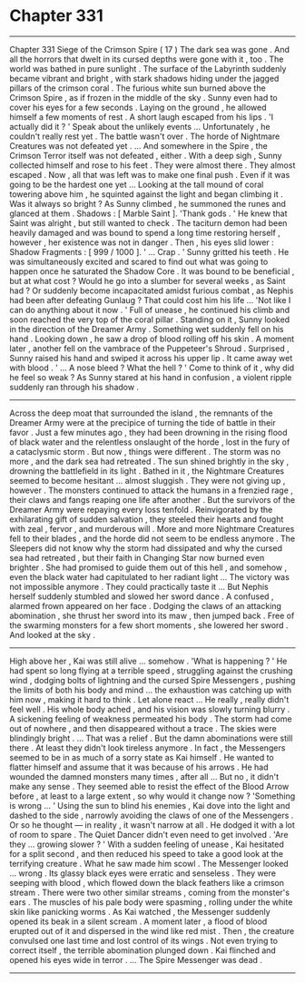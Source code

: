 
# Chapter 331


---

Chapter 331 Siege of the Crimson Spire ( 17 )
The dark sea was gone .
And all the horrors that dwelt in its cursed depths were gone with it , too .
The world was bathed in pure sunlight . The surface of the Labyrinth suddenly became vibrant and bright , with stark shadows hiding under the jagged pillars of the crimson coral . The furious white sun burned above the Crimson Spire , as if frozen in the middle of the sky .
Sunny even had to cover his eyes for a few seconds .
Laying on the ground , he allowed himself a few moments of rest . A short laugh escaped from his lips .
'I actually did it ? '
Speak about the unlikely events ...
Unfortunately , he couldn't really rest yet .
The battle wasn't over . The horde of Nightmare Creatures was not defeated yet .
… And somewhere in the Spire , the Crimson Terror itself was not defeated , either .
With a deep sigh , Sunny collected himself and rose to his feet . They were almost there . They almost escaped . Now , all that was left was to make one final push . Even if it was going to be the hardest one yet ...
Looking at the tall mound of coral towering above him , he squinted against the light and began climbing it .
Was it always so bright ?
As Sunny climbed , he summoned the runes and glanced at them .
Shadows : [ Marble Saint ].
'Thank gods . '
He knew that Saint was alright , but still wanted to check . The taciturn demon had been heavily damaged and was bound to spend a long time restoring herself , however , her existence was not in danger .
Then , his eyes slid lower :
Shadow Fragments : [ 999 / 1000 ].
' ... Crap . '
Sunny gritted his teeth . He was simultaneously excited and scared to find out what was going to happen once he saturated the Shadow Core . It was bound to be beneficial , but at what cost ?
Would he go into a slumber for several weeks , as Saint had ? Or suddenly become incapacitated amidst furious combat , as Nephis had been after defeating Gunlaug ?
That could cost him his life …
'Not like I can do anything about it now . '
Full of unease , he continued his climb and soon reached the very top of the coral pillar . Standing on it , Sunny looked in the direction of the Dreamer Army .
Something wet suddenly fell on his hand . Looking down , he saw a drop of blood rolling off his skin . A moment later , another fell on the vambrace of the Puppeteer's Shroud .
Surprised , Sunny raised his hand and swiped it across his upper lip . It came away wet with blood .
' ... A nose bleed ? What the hell ? '
Come to think of it , why did he feel so weak ?
As Sunny stared at his hand in confusion , a violent ripple suddenly ran through his shadow .
***
Across the deep moat that surrounded the island , the remnants of the Dreamer Army were at the precipice of turning the tide of battle in their favor .
Just a few minutes ago , they had been drowning in the rising flood of black water and the relentless onslaught of the horde , lost in the fury of a cataclysmic storm . But now , things were different .
The storm was no more , and the dark sea had retreated . The sun shined brightly in the sky , drowning the battlefield in its light . Bathed in it , the Nightmare Creatures seemed to become hesitant … almost sluggish .
They were not giving up , however . The monsters continued to attack the humans in a frenzied rage , their claws and fangs reaping one life after another . But the survivors of the Dreamer Army were repaying every loss tenfold .
Reinvigorated by the exhilarating gift of sudden salvation , they steeled their hearts and fought with zeal , fervor , and murderous will . More and more Nightmare Creatures fell to their blades , and the horde did not seem to be endless anymore .
The Sleepers did not know why the storm had dissipated and why the cursed sea had retreated , but their faith in Changing Star now burned even brighter . She had promised to guide them out of this hell , and somehow , even the black water had capitulated to her radiant light …
The victory was not impossible anymore . They could practically taste it …
But Nephis herself suddenly stumbled and slowed her sword dance . A confused , alarmed frown appeared on her face . Dodging the claws of an attacking abomination , she thrust her sword into its maw , then jumped back .
Free of the swarming monsters for a few short moments , she lowered her sword .
And looked at the sky .
***
High above her , Kai was still alive … somehow .
'What is happening ? '
He had spent so long flying at a terrible speed , struggling against the crushing wind , dodging bolts of lightning and the cursed Spire Messengers , pushing the limits of both his body and mind … the exhaustion was catching up with him now , making it hard to think .
Let alone react …
He really , really didn't feel well . His whole body ached , and his vision was slowly turning blurry . A sickening feeling of weakness permeated his body .
The storm had come out of nowhere , and then disappeared without a trace . The skies were blindingly bright .
… That was a relief .
But the damn abominations were still there .
At least they didn't look tireless anymore .
In fact , the Messengers seemed to be in as much of a sorry state as Kai himself . He wanted to flatter himself and assume that it was because of his arrows . He had wounded the damned monsters many times , after all …
But no , it didn't make any sense .
They seemed able to resist the effect of the Blood Arrow before , at least to a large extent , so why would it change now ?
'Something is wrong … '
Using the sun to blind his enemies , Kai dove into the light and dashed to the side , narrowly avoiding the claws of one of the Messengers . Or so he thought — in reality , it wasn't narrow at all . He dodged it with a lot of room to spare . The Quiet Dancer didn't even need to get involved .
'Are they … growing slower ? '
With a sudden feeling of unease , Kai hesitated for a split second , and then reduced his speed to take a good look at the terrifying creature .
What he saw made him scowl .
The Messenger looked … wrong .
Its glassy black eyes were erratic and senseless . They were seeping with blood , which flowed down the black feathers like a crimson stream . There were two other similar streams , coming from the monster's ears . The muscles of his pale body were spasming , rolling under the white skin like panicking worms .
As Kai watched , the Messenger suddenly opened its beak in a silent scream . A moment later , a flood of blood erupted out of it and dispersed in the wind like red mist .
Then , the creature convulsed one last time and lost control of its wings . Not even trying to correct itself , the terrible abomination plunged down .
Kai flinched and opened his eyes wide in terror .
… The Spire Messenger was dead .

---


